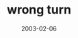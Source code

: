 ---
layout: base.njk
title : 'wrong turn' 
view_title : 'wrong turn' 
year : '2003' 
date : '2003-02-06' 
img_file : '/drawing/wrongturn.png' 
html_file : 'wrongturn' 
next_html : 'afishinwater.html' 
year_order : '29' 
permalink : "title/{{html_file}}.html"
---